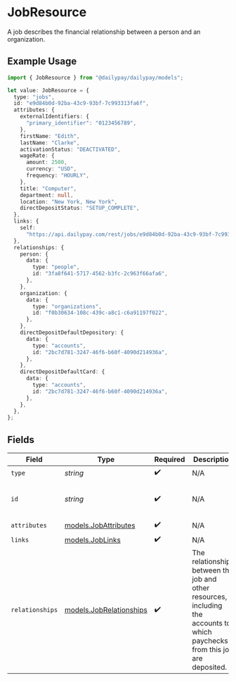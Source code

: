 # JobResource

A job describes the financial relationship between a person and an organization.

## Example Usage

```typescript
import { JobResource } from "@dailypay/dailypay/models";

let value: JobResource = {
  type: "jobs",
  id: "e9d84b0d-92ba-43c9-93bf-7c993313fa6f",
  attributes: {
    externalIdentifiers: {
      "primary_identifier": "0123456789",
    },
    firstName: "Edith",
    lastName: "Clarke",
    activationStatus: "DEACTIVATED",
    wageRate: {
      amount: 2500,
      currency: "USD",
      frequency: "HOURLY",
    },
    title: "Computer",
    department: null,
    location: "New York, New York",
    directDepositStatus: "SETUP_COMPLETE",
  },
  links: {
    self:
      "https://api.dailypay.com/rest/jobs/e9d84b0d-92ba-43c9-93bf-7c993313fa6f",
  },
  relationships: {
    person: {
      data: {
        type: "people",
        id: "3fa8f641-5717-4562-b3fc-2c963f66afa6",
      },
    },
    organization: {
      data: {
        type: "organizations",
        id: "f0b30634-108c-439c-a8c1-c6a91197f022",
      },
    },
    directDepositDefaultDepository: {
      data: {
        type: "accounts",
        id: "2bc7d781-3247-46f6-b60f-4090d214936a",
      },
    },
    directDepositDefaultCard: {
      data: {
        type: "accounts",
        id: "2bc7d781-3247-46f6-b60f-4090d214936a",
      },
    },
  },
};
```

## Fields

| Field                                                                                                                         | Type                                                                                                                          | Required                                                                                                                      | Description                                                                                                                   | Example                                                                                                                       |
| ----------------------------------------------------------------------------------------------------------------------------- | ----------------------------------------------------------------------------------------------------------------------------- | ----------------------------------------------------------------------------------------------------------------------------- | ----------------------------------------------------------------------------------------------------------------------------- | ----------------------------------------------------------------------------------------------------------------------------- |
| `type`                                                                                                                        | *string*                                                                                                                      | :heavy_check_mark:                                                                                                            | N/A                                                                                                                           |                                                                                                                               |
| `id`                                                                                                                          | *string*                                                                                                                      | :heavy_check_mark:                                                                                                            | N/A                                                                                                                           | e9d84b0d-92ba-43c9-93bf-7c993313fa6f                                                                                          |
| `attributes`                                                                                                                  | [models.JobAttributes](../models/jobattributes.md)                                                                            | :heavy_check_mark:                                                                                                            | N/A                                                                                                                           |                                                                                                                               |
| `links`                                                                                                                       | [models.JobLinks](../models/joblinks.md)                                                                                      | :heavy_check_mark:                                                                                                            | N/A                                                                                                                           |                                                                                                                               |
| `relationships`                                                                                                               | [models.JobRelationships](../models/jobrelationships.md)                                                                      | :heavy_check_mark:                                                                                                            | The relationships between the job and other resources, including the accounts to which paychecks from this job are deposited. |                                                                                                                               |